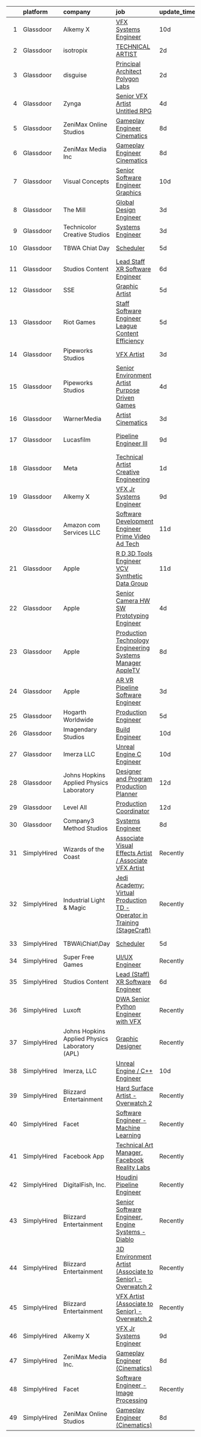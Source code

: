 

|    | platform    | company                                        | job                                                                                                                                                                                                                                                                                                                                                                                                                                                                                                                                                                                                                                                                                                                                                                                                                                                                                                                                                                                                                                                                                                                                                                                                                                                                                                                                                                                                                                                       | update_time   | location            |
|---:|:------------|:-----------------------------------------------|:----------------------------------------------------------------------------------------------------------------------------------------------------------------------------------------------------------------------------------------------------------------------------------------------------------------------------------------------------------------------------------------------------------------------------------------------------------------------------------------------------------------------------------------------------------------------------------------------------------------------------------------------------------------------------------------------------------------------------------------------------------------------------------------------------------------------------------------------------------------------------------------------------------------------------------------------------------------------------------------------------------------------------------------------------------------------------------------------------------------------------------------------------------------------------------------------------------------------------------------------------------------------------------------------------------------------------------------------------------------------------------------------------------------------------------------------------------|:--------------|:--------------------|
|  1 | Glassdoor   | Alkemy X                                       | [VFX Systems Engineer](https://www.glassdoor.com/partner/jobListing.htm?pos=109&ao=1136043&s=58&guid=000001827717acde8e71bba5f96c2e98&src=GD_JOB_AD&t=SR&vt=w&ea=1&cs=1_b825b271&cb=1659855416925&jobListingId=1008034239054&jrtk=3-0-1g9rhfb8q2jq1001-1g9rhfb97ih6j800-5687379691acaf35-)                                                                                                                                                                                                                                                                                                                                                                                                                                                                                                                                                                                                                                                                                                                                                                                                                                                                                                                                                                                                                                                                                                                                                                | 10d           | New York, NY        |
|  2 | Glassdoor   | isotropix                                      | [TECHNICAL ARTIST](https://www.glassdoor.com/partner/jobListing.htm?pos=116&ao=1136043&s=58&guid=000001827717acde8e71bba5f96c2e98&src=GD_JOB_AD&t=SR&vt=w&cs=1_9f0c5b57&cb=1659855416928&jobListingId=1008053328813&jrtk=3-0-1g9rhfb8q2jq1001-1g9rhfb97ih6j800-10c8128bab1f73cb-)                                                                                                                                                                                                                                                                                                                                                                                                                                                                                                                                                                                                                                                                                                                                                                                                                                                                                                                                                                                                                                                                                                                                                                         | 2d            | Los Angeles, CA     |
|  3 | Glassdoor   | disguise                                       | [Principal Architect   Polygon Labs](https://www.glassdoor.com/partner/jobListing.htm?pos=124&ao=1136043&s=58&guid=000001827717acde8e71bba5f96c2e98&src=GD_JOB_AD&t=SR&vt=w&cs=1_85bd77d0&cb=1659855416929&jobListingId=1008053583864&jrtk=3-0-1g9rhfb8q2jq1001-1g9rhfb97ih6j800-2566916575b6ee31-)                                                                                                                                                                                                                                                                                                                                                                                                                                                                                                                                                                                                                                                                                                                                                                                                                                                                                                                                                                                                                                                                                                                                                       | 2d            | New York, NY        |
|  4 | Glassdoor   | Zynga                                          | [Senior VFX Artist   Untitled RPG](https://www.glassdoor.com/partner/jobListing.htm?pos=128&ao=1136043&s=58&guid=000001827717acde8e71bba5f96c2e98&src=GD_JOB_AD&t=SR&vt=w&cs=1_cf2200d7&cb=1659855416930&jobListingId=1008047810602&jrtk=3-0-1g9rhfb8q2jq1001-1g9rhfb97ih6j800-39c5594525fedfa0-)                                                                                                                                                                                                                                                                                                                                                                                                                                                                                                                                                                                                                                                                                                                                                                                                                                                                                                                                                                                                                                                                                                                                                         | 4d            | Chicago, IL         |
|  5 | Glassdoor   | ZeniMax Online Studios                         | [Gameplay Engineer  Cinematics ](https://www.glassdoor.com/partner/jobListing.htm?pos=115&ao=1136043&s=58&guid=000001827717acde8e71bba5f96c2e98&src=GD_JOB_AD&t=SR&vt=w&cs=1_8b1b0afd&cb=1659855416928&jobListingId=1008037947558&jrtk=3-0-1g9rhfb8q2jq1001-1g9rhfb97ih6j800-7c9514cae41bf8e4-)                                                                                                                                                                                                                                                                                                                                                                                                                                                                                                                                                                                                                                                                                                                                                                                                                                                                                                                                                                                                                                                                                                                                                           | 8d            | Hunt Valley, MD     |
|  6 | Glassdoor   | ZeniMax Media Inc                              | [Gameplay Engineer  Cinematics ](https://www.glassdoor.com/partner/jobListing.htm?pos=114&ao=1136043&s=58&guid=000001827717acde8e71bba5f96c2e98&src=GD_JOB_AD&t=SR&vt=w&cs=1_f29909cb&cb=1659855416927&jobListingId=1008038723551&jrtk=3-0-1g9rhfb8q2jq1001-1g9rhfb97ih6j800-8a4b5bfe868cb3eb-)                                                                                                                                                                                                                                                                                                                                                                                                                                                                                                                                                                                                                                                                                                                                                                                                                                                                                                                                                                                                                                                                                                                                                           | 8d            | Hunt Valley, MD     |
|  7 | Glassdoor   | Visual Concepts                                | [Senior Software Engineer   Graphics](https://www.glassdoor.com/partner/jobListing.htm?pos=130&ao=1136043&s=58&guid=000001827717acde8e71bba5f96c2e98&src=GD_JOB_AD&t=SR&vt=w&ea=1&cs=1_d82f02ea&cb=1659855416930&jobListingId=1008033957044&jrtk=3-0-1g9rhfb8q2jq1001-1g9rhfb97ih6j800-3dd94ba541a7ff38-)                                                                                                                                                                                                                                                                                                                                                                                                                                                                                                                                                                                                                                                                                                                                                                                                                                                                                                                                                                                                                                                                                                                                                 | 10d           | Agoura Hills, CA    |
|  8 | Glassdoor   | The Mill                                       | [Global Design Engineer](https://www.glassdoor.com/partner/jobListing.htm?pos=111&ao=1136043&s=58&guid=000001827717acde8e71bba5f96c2e98&src=GD_JOB_AD&t=SR&vt=w&ea=1&cs=1_02cebc80&cb=1659855416925&jobListingId=1008051880027&jrtk=3-0-1g9rhfb8q2jq1001-1g9rhfb97ih6j800-4c3915c7ff236e61-)                                                                                                                                                                                                                                                                                                                                                                                                                                                                                                                                                                                                                                                                                                                                                                                                                                                                                                                                                                                                                                                                                                                                                              | 3d            | Los Angeles, CA     |
|  9 | Glassdoor   | Technicolor Creative Studios                   | [Systems Engineer](https://www.glassdoor.com/partner/jobListing.htm?pos=121&ao=1136043&s=58&guid=000001827717acde8e71bba5f96c2e98&src=GD_JOB_AD&t=SR&vt=w&ea=1&cs=1_92339dab&cb=1659855416928&jobListingId=1008051878764&jrtk=3-0-1g9rhfb8q2jq1001-1g9rhfb97ih6j800-91b585a1445a2edf-)                                                                                                                                                                                                                                                                                                                                                                                                                                                                                                                                                                                                                                                                                                                                                                                                                                                                                                                                                                                                                                                                                                                                                                    | 3d            | Chicago, IL         |
| 10 | Glassdoor   | TBWA Chiat Day                                 | [Scheduler](https://www.glassdoor.com/partner/jobListing.htm?pos=119&ao=1136043&s=58&guid=000001827717acde8e71bba5f96c2e98&src=GD_JOB_AD&t=SR&vt=w&ea=1&cs=1_803c545b&cb=1659855416928&jobListingId=1008044358220&jrtk=3-0-1g9rhfb8q2jq1001-1g9rhfb97ih6j800-3146dd34cb88d140-)                                                                                                                                                                                                                                                                                                                                                                                                                                                                                                                                                                                                                                                                                                                                                                                                                                                                                                                                                                                                                                                                                                                                                                           | 5d            | New York, NY        |
| 11 | Glassdoor   | Studios Content                                | [Lead  Staff  XR Software Engineer](https://www.glassdoor.com/partner/jobListing.htm?pos=102&ao=1110586&s=58&guid=000001827717acde8e71bba5f96c2e98&src=GD_JOB_AD&t=SR&vt=w&cs=1_559c31e1&cb=1659855416924&jobListingId=1008041989735&cpc=C891152315FA1AD8&jrtk=3-0-1g9rhfb8q2jq1001-1g9rhfb97ih6j800-0257e35c5a9f504f--6NYlbfkN0DAFTyt7pbDCC2JPO79CSdi1dIb81yjczP5qsKcZIxgiYm3-7g-689UM0rgypL64coUF2m2BeEUm4ce3lbYlR4k8JQcEh6PTsLFIsL97APl0Sfp_I57De7-nqcdiFnKtrpxeit8k2gdUaluNCoqZwOI9WHixdukp8T6aGkHPCh_GMRztJtptufzkgWCR0jxErF_IhSXN6wZwNfn29muwb2KJrOHjBJ4-M0HY42p8BZRRYKqrd5sAXzkyAqgtDEnMdcktHqVXP0cVD03Sn07iKMvrybRk20N-_T6v16HY5_6oug_E0OkjX8v1_qaPyFTZp40Eoi1AHgh9KTSMN7BzxiElJOOO7vxdi_vuCyyjr9MEyn9QKmbz91dhjM5ctl_QCVGji7eFBiagxjyRJZSSY8AzpK_4xrDk3KruMD1HG-pLd3NAEOIsXTQ3y3J6rs0P-k%3D)                                                                                                                                                                                                                                                                                                                                                                                                                                                                                                                                                                                                                                                     | 6d            | Glendale, CA        |
| 12 | Glassdoor   | SSE                                            | [Graphic Artist](https://www.glassdoor.com/partner/jobListing.htm?pos=126&ao=1136043&s=58&guid=000001827717acde8e71bba5f96c2e98&src=GD_JOB_AD&t=SR&vt=w&ea=1&cs=1_71da159e&cb=1659855416929&jobListingId=1008045435225&jrtk=3-0-1g9rhfb8q2jq1001-1g9rhfb97ih6j800-c4ec1d2c48576b45-)                                                                                                                                                                                                                                                                                                                                                                                                                                                                                                                                                                                                                                                                                                                                                                                                                                                                                                                                                                                                                                                                                                                                                                      | 5d            | Jacksonville, FL    |
| 13 | Glassdoor   | Riot Games                                     | [Staff Software Engineer   League  Content Efficiency](https://www.glassdoor.com/partner/jobListing.htm?pos=118&ao=1136043&s=58&guid=000001827717acde8e71bba5f96c2e98&src=GD_JOB_AD&t=SR&vt=w&ea=1&cs=1_b8d20e1a&cb=1659855416928&jobListingId=1008045765113&jrtk=3-0-1g9rhfb8q2jq1001-1g9rhfb97ih6j800-0b9266621b163072-)                                                                                                                                                                                                                                                                                                                                                                                                                                                                                                                                                                                                                                                                                                                                                                                                                                                                                                                                                                                                                                                                                                                                | 5d            | Los Angeles, CA     |
| 14 | Glassdoor   | Pipeworks Studios                              | [VFX Artist](https://www.glassdoor.com/partner/jobListing.htm?pos=120&ao=1136043&s=58&guid=000001827717acde8e71bba5f96c2e98&src=GD_JOB_AD&t=SR&vt=w&cs=1_c7cec3a6&cb=1659855416928&jobListingId=1008051262095&jrtk=3-0-1g9rhfb8q2jq1001-1g9rhfb97ih6j800-9e02d804ad703533-)                                                                                                                                                                                                                                                                                                                                                                                                                                                                                                                                                                                                                                                                                                                                                                                                                                                                                                                                                                                                                                                                                                                                                                               | 3d            | Eugene, OR          |
| 15 | Glassdoor   | Pipeworks Studios                              | [Senior Environment Artist   Purpose Driven Games](https://www.glassdoor.com/partner/jobListing.htm?pos=129&ao=1136043&s=58&guid=000001827717acde8e71bba5f96c2e98&src=GD_JOB_AD&t=SR&vt=w&cs=1_3799f515&cb=1659855416930&jobListingId=1008049121865&jrtk=3-0-1g9rhfb8q2jq1001-1g9rhfb97ih6j800-78220724dd9ace2d-)                                                                                                                                                                                                                                                                                                                                                                                                                                                                                                                                                                                                                                                                                                                                                                                                                                                                                                                                                                                                                                                                                                                                         | 4d            | Eugene, OR          |
| 16 | Glassdoor   | WarnerMedia                                    | [Artist  Cinematics](https://www.glassdoor.com/partner/jobListing.htm?pos=123&ao=1136043&s=58&guid=000001827717acde8e71bba5f96c2e98&src=GD_JOB_AD&t=SR&vt=w&cs=1_2b688e3e&cb=1659855416929&jobListingId=1008051611304&jrtk=3-0-1g9rhfb8q2jq1001-1g9rhfb97ih6j800-f6b8d7c1fe0c0d70-)                                                                                                                                                                                                                                                                                                                                                                                                                                                                                                                                                                                                                                                                                                                                                                                                                                                                                                                                                                                                                                                                                                                                                                       | 3d            | Salt Lake City, UT  |
| 17 | Glassdoor   | Lucasfilm                                      | [Pipeline Engineer III](https://www.glassdoor.com/partner/jobListing.htm?pos=117&ao=1136043&s=58&guid=000001827717acde8e71bba5f96c2e98&src=GD_JOB_AD&t=SR&vt=w&cs=1_097c0d43&cb=1659855416928&jobListingId=1008035381287&jrtk=3-0-1g9rhfb8q2jq1001-1g9rhfb97ih6j800-1ccdd53f935dde33-)                                                                                                                                                                                                                                                                                                                                                                                                                                                                                                                                                                                                                                                                                                                                                                                                                                                                                                                                                                                                                                                                                                                                                                    | 9d            | San Francisco, CA   |
| 18 | Glassdoor   | Meta                                           | [Technical Artist   Creative Engineering](https://www.glassdoor.com/partner/jobListing.htm?pos=101&ao=1110586&s=58&guid=000001827717acde8e71bba5f96c2e98&src=GD_JOB_AD&t=SR&vt=w&cs=1_5c669536&cb=1659855416924&jobListingId=1008056316974&cpc=F45C15D234B746DE&jrtk=3-0-1g9rhfb8q2jq1001-1g9rhfb97ih6j800-314cb7abd2da0403--6NYlbfkN0DYl4UJW4r1Vl7FEn6T9F-rD9lpC-0oMJVSiWjK_MGUd8e8cHXcpv6KPyjLHZEfqkUjKpU0hMXibp2ldHXflztMYwy5PWjsRXUM8qgSrSI8i6v4AMTrDiSEE8fvXHQyczsvZLsBPgXO4NwBol3QzjF5b6hr5bFyQ4_SuFrGUWIjg1omUFfLcL4Gjliz2PRkDosNB4RGkgINFI413-CNsszZ9iahULMJ_ezGkj-WHaL5i1loa3Gu54gyMhl1sF8yrNELfzb3dmOvKgp8spr1Tmf88r-Q4XJtHoV7kYWLDWhuJv9btbu_B3sT_uPGtx-7jY-SidPMUA2K77tj-67D-M-BJzOUh1LRlM6JPfV04IHBhIy-1r8rBAV1MfaI__M5ZZ-SbwJB2T8ns4ypKhRgsHWvUo06Vi4fgFrZwdZLJDDa1IZXE3Gaq0TmwT_ZtjvpClkmMMzkHM6ND8SNDYMDjsRsKt4lYG5qb3ZLTuFMop5ZnuOmxZsTQVDa5CsHV9EF2KXCyt6aT5ZKe15X_Qu73VwvYRfuxUaJlPj8jTepq-chLoVZliUAK1zU9yb7R1Az7qwTN6bJb0YNuTv_nASFvBwyGOSAQXv8QawotMIZ0qODhi9_iPQVnAiHqp15Iw1KWP-L5w4skCxHqaZlbsqAHJj7UmiAWjPHyeoNQOKTsZNnKQDa7TTq5G5UMB_k9fS72jTeeeZ-CzHirp2uSIsQrNr8B8yT7UvSZ-V1Klsym1H2w0a5bWMb3z4f2lNRzn8hT9trMzsRA71g9xXdZbryY7VPaXF3AMpC7jpZNavMjaGeVDVF0vqhcMbqjALpE_L-VYQSRSFZPA1CyZIwYEPsvQEia_W0Yd8LlLnvWrkOMz16k_vNZSCTz2h2ZN2ikrtZf78gA_BLLTYZ0z-l5A1Jsaxwu6AXomA4sIRmJb3CR-5K_s2vfvc6FdFt5hy5SS1MorJA8qb-Bdb4USDRTt-IqgJDNZDEgGES0a9KR-x7NfNYSsl3BX0ABF_guYqX0d88akp1ewaLVjMUhrloRYgwTnI22IlrpI4spjCZn9li8TJMHA%3D%3D) | 1d            | Burlingame, CA      |
| 19 | Glassdoor   | Alkemy X                                       | [VFX Jr Systems Engineer](https://www.glassdoor.com/partner/jobListing.htm?pos=108&ao=1136043&s=58&guid=000001827717acde8e71bba5f96c2e98&src=GD_JOB_AD&t=SR&vt=w&ea=1&cs=1_ee0ba68f&cb=1659855416925&jobListingId=1008035070333&jrtk=3-0-1g9rhfb8q2jq1001-1g9rhfb97ih6j800-d19ddc60d6091571-)                                                                                                                                                                                                                                                                                                                                                                                                                                                                                                                                                                                                                                                                                                                                                                                                                                                                                                                                                                                                                                                                                                                                                             | 9d            | New York, NY        |
| 20 | Glassdoor   | Amazon com Services LLC                        | [Software Development Engineer   Prime Video Ad Tech](https://www.glassdoor.com/partner/jobListing.htm?pos=127&ao=1136043&s=58&guid=000001827717acde8e71bba5f96c2e98&src=GD_JOB_AD&t=SR&vt=w&cs=1_6c3bdd79&cb=1659855416929&jobListingId=1008031249103&jrtk=3-0-1g9rhfb8q2jq1001-1g9rhfb97ih6j800-28308a88578afcf7-)                                                                                                                                                                                                                                                                                                                                                                                                                                                                                                                                                                                                                                                                                                                                                                                                                                                                                                                                                                                                                                                                                                                                      | 11d           | Sunnyvale, CA       |
| 21 | Glassdoor   | Apple                                          | [R D 3D Tools Engineer  VCV Synthetic Data Group](https://www.glassdoor.com/partner/jobListing.htm?pos=103&ao=1110586&s=58&guid=000001827717acde8e71bba5f96c2e98&src=GD_JOB_AD&t=SR&vt=w&cs=1_861d8f8b&cb=1659855416924&jobListingId=1008029697863&cpc=334ABAF5D42DC775&jrtk=3-0-1g9rhfb8q2jq1001-1g9rhfb97ih6j800-880508a9eed4a107--6NYlbfkN0BvKrLyj5gPmtZO9T8euul8TCxuuKNOtzRJOomxnwSEodTz2Bc-sPZlz8WNnvX-SLkStGzv5oW3uyUe6ugvhEfIVllBc8y090WNiXSqzEYlj-8NQ5Cj1LNZa2Rgn-cpGAqfXIXVwecynTywuZ7x4hXFvgkrcQN5iJcDNmJa4pVkK5cLXpKBYl4yz6iLQ-Y8sGBq37_ZxT5ARU9MNcU-geXyhPfcPa8fKI9KV7O49IOrvHOnGuLeBPh3aFQdd_XUkBG-dadAwT_WfMKWU2rXhuzLziJhr0oFuL9wMVQUBKsVrMmYjKvAtIB469Pl5fC67JhA6QBiXnqcx7qdg4MYAzZdkhMYqFQLVPvJrK83wW6mbGyvdFhnYw5GiO1TKPRmxXzcUoP4S85x5g2PrKKthDdh4aHE7AsBcJe0Ev038czl4cRLCof93qEnD-85Ego1TFMo7LyBInLK4GZXsvlipF4hCLomfyVVSJAANRLYkVVyIbFizJkQmtBE0EybFnAB79WJb-2Xxcss9e1MTd7alek6FLU_5zvyklb3F9OBOFTzhlC8HNtJ6jRbl20U-597wx_fa6Tu6pAZGXdp1N-4L2miSY_G_GCRLTC0UagXE3OCaTSexD1PnmlHwp8uVzBaYjnmxm-X9LxX22gVSgaRkuc3bqTpgFNbUd2nckx1T98DkW0z9CBXj2c_oHpe4aYmGLFU7l2oMaAFekpP6VbFvHg4I-rtdfrk8Iqx1WIDp-JUG9BXgsV5jaVRsw7cM4tC7w8Ftu8YlgCLDSQH3jXl_khffGbbPNwf1_s3ng0YoDk8s9CLHYuqeCUkwBcavW9sDtbGNylLnxU8tTM_SHXo6sTmr1t9qRT1iA05lPX6y4B35_eqZOWZ_ednAKHsjqf0ih8btGUKOkT68yMTKcS12RQoPzxMiRhnHDdUtZWF7RzTUV0ZD1sg5b0Be0AWVvnF2XiCk2pVvBM6IfH8yau6vi6iDLHpbz4kFz3fVIYri3Onug%3D%3D)                                                         | 11d           | Seattle, WA         |
| 22 | Glassdoor   | Apple                                          | [Senior Camera HW   SW Prototyping Engineer](https://www.glassdoor.com/partner/jobListing.htm?pos=106&ao=1110586&s=58&guid=000001827717acde8e71bba5f96c2e98&src=GD_JOB_AD&t=SR&vt=w&cs=1_c8131dce&cb=1659855416925&jobListingId=1008049134485&cpc=F41FEAB56D215062&jrtk=3-0-1g9rhfb8q2jq1001-1g9rhfb97ih6j800-a8d2b55424a7e295--6NYlbfkN0BvKrLyj5gPmtZO9T8euul8TCxuuKNOtzRJOomxnwSEodTz2Bc-sPZl-XpHqNXOMUh7Juh5lk71xlRJKZPklybT6Uiu6Hqm_UifYShcL59yAm5hLkdmbSWuZbS1UpVEyaZ1tklbEa6pe07SGFGvblGhlSd0DbfGSSdTwn0K0JYWdIi_GX7qcEh_qOgscYW2UkEntzwl4KovvSWV-ovytkZe9VAEpROzH6WZV51iUyN0qhQaW6IfJy-UtZHXYMX-svMUsp5Lkq0NSM8QTUvqIrl59s4w2cFxgLsgcLh3kEdAErh6xlrtU9IAqVKtuLlZ7gb9rlzNt710bUkneoCnUHo3M__9yjMR07XlNy1v6JQXeNYENvv70OBTAA3p-papQQ88mq9KpEiyIxKAUgc-23pBjKAbSXJZKUk0oegBe9Ox_MSLs7hc6fabLsuqCGIiHM9WGB4xEXaYxETY0vPmRIibuai2Mbx_csKRos6rLvnCdEujWswmeeJWt9Xbk4b8zuCJ7foQPStnAcjkOX3sKY5vhBsFQX11a0DU5Rx0xqijlYWr9CFUxboFckYn1Sy4WfAC-QCJxplA1uY1nrfO8fZhMyUB44XQNJ808epk-IgC5F_q-pRpgW06Qi3ejseG5pmrXiplsMjqgG4_pZ3E7h13kNpu33uHYwHaTSk2IOo3jtwRCJ9zlmV4_mmcDeXy5ohtJdCMozHHEGU0aJgT9J7C_eU8FcBMvKcXNXfob9TqXI7xJXi8inELGc9CoJ70Qj32HAvO4iuH6JmOgZtoNxPusCn8UvERL3kuwV4-pWq52y_pMe6YGD0FBmixQjyNaQgu0mtwnnqbwT0ApVLO9Ri0y-ejwEhVuHoZX8T02I8YPzu7Eq96sSPA40VRnQF0-XlKgsjcICrjzmYV0RgBnkTXIHe3z3NdI8B9SYGazWGZjtUxVn143-2UcFLUQ4Pu8Xo_RxaOdFNw2PVj21wgfy9s-eSrmPw7OFo%3D)                                                                            | 4d            | Newport Beach, CA   |
| 23 | Glassdoor   | Apple                                          | [Production Technology Engineering Systems Manager  AppleTV ](https://www.glassdoor.com/partner/jobListing.htm?pos=107&ao=1110586&s=58&guid=000001827717acde8e71bba5f96c2e98&src=GD_JOB_AD&t=SR&vt=w&cs=1_c0192c92&cb=1659855416925&jobListingId=1008037969740&cpc=3BA4CE39D5B5DEF5&jrtk=3-0-1g9rhfb8q2jq1001-1g9rhfb97ih6j800-eb30a82a2b60d229--6NYlbfkN0BvKrLyj5gPmtZO9T8euul8TCxuuKNOtzRJOomxnwSEodTz2Bc-sPZl29JElYHfcoTAq2mSrObW15FOyysaRDc51w4IXqfC_CQSx4W80Ppxx1vWqUaFLgb9pNxYdwBULx4DuYecv29XrJUzBx628aX0ioL6ZqBun5UcRgNQsqa4pSPxZJv4unbJcvOpZr6diDDyqLlry2DcdH6QnyXobubKDkl4ckSJhjEFmXVt5PvQdhNOAneKBpGqIjp_NHZji8nydPMlLPfTQdnRf7stXMbEABvyjtceHDJGPU-ra-jWYOvF18xrXm_uIdIwJ-5KQRmGBd5vIl1CmzTrTvtFEaiRiAHzkwTZ_nXS1jUHqBXawMWyA3bSSR1bV9_W_OIG2UZUmpJkDHeibUe1DPUZ9Oia8mzIgtfHIgjJRYCt3Aqzl4O52LNoFh-QjxQVveaNa-S_S--c0_bJeezNcz57RQkWqmoe7XgoaFwTG-fFleItOpsz5f0cfRchEtk8HZerSKtPkAUHW8g0cP9yK1LEYevX1SZHM0VVbdhRW8lEI541wrul-ZpocGhhAJomU8e04uJiFYWNXlRLWe9IHh21o1MQD27v5cXgpB7vZqUdXSp9-TRrteSRfRdlEH1-5kNmUm4DzEEcAHqVFSG2h0gvfgJx8ljZkpOzHmVxvLk0sKfjTa9DR7Xl8axi3OXNuTW-qcpn3qi4t-gAAUTIn5Xvquk0W2I3ItTqaVBBivRsseuHmDIgrzT6N0LXuIkS-D0Ok6eGh3jTf1bBBx_foM0sYLtBcweJ_PVVbdhiftLK1fTbDwG9xGYtji_eyFMVi9XDVRSOtOpN2GfuOiWwqbn_bVJ1iMyOJV0Y0BIg-xAwvYOB19oc1cysYa4Fu5pFC47iiSNrqvgfY4zX60WxUyYyqVVxOUZ6kqDRTX4jjg8YFDQP4Rbi6oXr78c_1NracJdP1ZoctPKNgE8hRSP4IgtBy0z_SlAhh-2seG5ONxA0mzxJbg%3D%3D)                                             | 8d            | Culver City, CA     |
| 24 | Glassdoor   | Apple                                          | [AR VR Pipeline Software Engineer](https://www.glassdoor.com/partner/jobListing.htm?pos=104&ao=1110586&s=58&guid=000001827717acde8e71bba5f96c2e98&src=GD_JOB_AD&t=SR&vt=w&cs=1_538b57b5&cb=1659855416924&jobListingId=1008051420202&cpc=2CAED5C921A5F994&jrtk=3-0-1g9rhfb8q2jq1001-1g9rhfb97ih6j800-e589d102ade852dd--6NYlbfkN0BvKrLyj5gPmtZO9T8euul8TCxuuKNOtzRJOomxnwSEodTz2Bc-sPZlt2Zgji_QUXFCHiFzCn9WCnCqcsKwU5x_xdOwXNXaI_kSa_WTFrV_IQYS1SetIbbPa4A1_0L1TPsbFnyoAdf1t4Ni5i7vyXL-GzxE2ILYV30u8DoL3dt5Z7cvOF1P4tVjC_ODzZxzA5VVdGNeaOtXB_4tbZ2ZWTRsl0Mb0kWw64VS3arFzIWMO2VrJS4HrgdyVYBApVKP5Q0Lij6pje2eKRaj1DNbOpjfhks-7mDgsZqQqzhBdQM9COWRhLFjvTZFTty8KdHSTDTryuwYsFVPyeuNjIxbfQCC9DCjqDKwF7gSIxUIHiyKLnO3H5nBcvCwD40-ueh6p8FckPj7i_Nw4ygybHiZzlItuEbm3SqGt_hF90kuQgAcdyCdQk7_b7bPjhv8jaWDtWTffMdcgaO25jkQo9fv9M62sOv3-qV2RqA6Qr4ISOkR-mj6i74zNuyhO01LAdVJzfdg0BiwVX0cW4f0oR5Y1r89QelrEvwv3I9GrcXbIEfS_EH3KegtqI6h1GvLEUCI-j4h-RGM4-pRByMC5oLrsiR0OqyC7XrsLMMniG1LmwPOxhVUgtSMHbE5Qua_sTqV3TFdYvsNTMJ5EYFth46MX0ufEZ7GU_vuJD4oZBepXOTG2ZAfueqJZ0CyK3nZue366c6nOg4I3vrMe_IURnqTqtxdYlakmvGInoWn7w4DbIt92bQltyXfjbne8a7Qc5F9IQWceeBwoUjynQmKPC6nKn8IdSlDUJWUj2r_tmxzckBeZqQqrGy7Kck8SlzTYoU1CDnc2vp6AwoXe0PaYjpFBUOjS8coQSqvW5ZtuT2Q3j4cHeDxLUdT69AGTzlNFiuURHciQH6OdctJ59FTQS0d3lUN7TiMExIR4mB_LFBc_77xnAaEKGS_YZ7PKRCxdu4FjbN1AayyIf7vUDx-pMzfWCFz)                                                                                                    | 3d            | Cupertino, CA       |
| 25 | Glassdoor   | Hogarth Worldwide                              | [Production Engineer](https://www.glassdoor.com/partner/jobListing.htm?pos=112&ao=1136043&s=58&guid=000001827717acde8e71bba5f96c2e98&src=GD_JOB_AD&t=SR&vt=w&ea=1&cs=1_fdfe266c&cb=1659855416925&jobListingId=1008045001943&jrtk=3-0-1g9rhfb8q2jq1001-1g9rhfb97ih6j800-ce99a689ff797b02-)                                                                                                                                                                                                                                                                                                                                                                                                                                                                                                                                                                                                                                                                                                                                                                                                                                                                                                                                                                                                                                                                                                                                                                 | 5d            | New York, NY        |
| 26 | Glassdoor   | Imagendary Studios                             | [Build Engineer](https://www.glassdoor.com/partner/jobListing.htm?pos=113&ao=1136043&s=58&guid=000001827717acde8e71bba5f96c2e98&src=GD_JOB_AD&t=SR&vt=w&cs=1_def62d71&cb=1659855416925&jobListingId=1008033941759&jrtk=3-0-1g9rhfb8q2jq1001-1g9rhfb97ih6j800-cad6c2fdef18d12a-)                                                                                                                                                                                                                                                                                                                                                                                                                                                                                                                                                                                                                                                                                                                                                                                                                                                                                                                                                                                                                                                                                                                                                                           | 10d           | Irvine, CA          |
| 27 | Glassdoor   | Imerza  LLC                                    | [Unreal Engine   C   Engineer](https://www.glassdoor.com/partner/jobListing.htm?pos=110&ao=1136043&s=58&guid=000001827717acde8e71bba5f96c2e98&src=GD_JOB_AD&t=SR&vt=w&ea=1&cs=1_d1909b3b&cb=1659855416925&jobListingId=1008032386668&jrtk=3-0-1g9rhfb8q2jq1001-1g9rhfb97ih6j800-4ce55a8621c57a9b-)                                                                                                                                                                                                                                                                                                                                                                                                                                                                                                                                                                                                                                                                                                                                                                                                                                                                                                                                                                                                                                                                                                                                                        | 10d           | Remote              |
| 28 | Glassdoor   | Johns Hopkins Applied Physics Laboratory       | [Designer and Program Production Planner](https://www.glassdoor.com/partner/jobListing.htm?pos=122&ao=1136043&s=58&guid=000001827717acde8e71bba5f96c2e98&src=GD_JOB_AD&t=SR&vt=w&cs=1_c19058a5&cb=1659855416928&jobListingId=1008029005606&jrtk=3-0-1g9rhfb8q2jq1001-1g9rhfb97ih6j800-d1d90a7fb89c6da2-)                                                                                                                                                                                                                                                                                                                                                                                                                                                                                                                                                                                                                                                                                                                                                                                                                                                                                                                                                                                                                                                                                                                                                  | 12d           | Laurel, MD          |
| 29 | Glassdoor   | Level All                                      | [Production Coordinator](https://www.glassdoor.com/partner/jobListing.htm?pos=105&ao=1110586&s=58&guid=000001827717acde8e71bba5f96c2e98&src=GD_JOB_AD&t=SR&vt=w&cs=1_37bdaed9&cb=1659855416925&jobListingId=1008029316315&cpc=9DC6E4D8324653EE&jrtk=3-0-1g9rhfb8q2jq1001-1g9rhfb97ih6j800-97c21c4db6193490--6NYlbfkN0CgBgcxuOwrlzWFp0xvOgllyDb1Hw7UsKEX_IsXppgvM94p2OkzJBzG4qd_UeuiDb_TE4KXtub43jc3yXQwJA3shbwHDDo92dg9zuoiBF1paHmCUaw-1wHRO5J1f3by27-cnWFlCFZhmtwGFDkxAW2EZBSuIuni1UV9DitakZ34LXkr9kZeY99MZ1MH6js5csVcKrIdSyVa9NjHCeZ8wrecTJ1KqUC1tku8qNdLNoEOPtJlFjlTucjofz8MwrrK9G7je4e1hjFWkBrBteM5yWUThUzdk6t8QLdGvYBFHDuLgUDDfTFfNcv3RH802YWTMJMxsXiWvi5-03cpfVvYTwqOVDAT4K26ua86znqUxqrNEmTM3lNfTG5twnuLwhEtwWEEjQM9fvpCt5YMKHm09A_zSQt-AawLcow9BrrBeJpi7IVJfuLbJucG7CUDr1a3Wcs5gcSO7zGwvheP2g9RMfyFyuI-ON2We_mtInegEPZ3AywYlhlepqeu6AJ_JK836JQB3x1iONDKrQ%3D%3D)                                                                                                                                                                                                                                                                                                                                                                                                                                                                                                                                                                                  | 12d           | New York, NY        |
| 30 | Glassdoor   | Company3 Method Studios                        | [Systems Engineer](https://www.glassdoor.com/partner/jobListing.htm?pos=125&ao=1136043&s=58&guid=000001827717acde8e71bba5f96c2e98&src=GD_JOB_AD&t=SR&vt=w&ea=1&cs=1_bdf3a904&cb=1659855416929&jobListingId=1008038684144&jrtk=3-0-1g9rhfb8q2jq1001-1g9rhfb97ih6j800-a22cf5473e4ec4df-)                                                                                                                                                                                                                                                                                                                                                                                                                                                                                                                                                                                                                                                                                                                                                                                                                                                                                                                                                                                                                                                                                                                                                                    | 8d            | Santa Monica, CA    |
| 31 | SimplyHired | Wizards of the Coast                           | [Associate Visual Effects Artist / Associate VFX Artist](https://www.simplyhired.com/job/rXEfv0Tp9MAkPThOfzJCKEZulLcnRHEeqs1wpyfRYRJl4Z63YdpBPA?q=vfx+engineer)                                                                                                                                                                                                                                                                                                                                                                                                                                                                                                                                                                                                                                                                                                                                                                                                                                                                                                                                                                                                                                                                                                                                                                                                                                                                                           | Recently      | Renton, WA          |
| 32 | SimplyHired | Industrial Light & Magic                       | [Jedi Academy: Virtual Production TD - Operator in Training (StageCraft)](https://www.simplyhired.com/job/gZV-jaTXxPtjQSZ63S-xKJ5_BtDUpD3gf-1Z9y3jEl6TUZ13C7BJSA?q=vfx+engineer)                                                                                                                                                                                                                                                                                                                                                                                                                                                                                                                                                                                                                                                                                                                                                                                                                                                                                                                                                                                                                                                                                                                                                                                                                                                                          | Recently      | Manhattan Beach, CA |
| 33 | SimplyHired | TBWA\Chiat\Day                                 | [Scheduler](https://www.simplyhired.com/job/JZQ9gmlvbBIl5MbUHsPdB266u8-aMneJmtAguqk7fPxXWExUO-KaAQ?q=vfx+engineer)                                                                                                                                                                                                                                                                                                                                                                                                                                                                                                                                                                                                                                                                                                                                                                                                                                                                                                                                                                                                                                                                                                                                                                                                                                                                                                                                        | 5d            | New York, NY        |
| 34 | SimplyHired | Super Free Games                               | [UI/UX Engineer](https://www.simplyhired.com/job/_gXNFfBAUSHqJC39ZwdzmYzrDwHsRCo6rtLVYg8DszAe1ruIhcLJHQ?q=vfx+engineer)                                                                                                                                                                                                                                                                                                                                                                                                                                                                                                                                                                                                                                                                                                                                                                                                                                                                                                                                                                                                                                                                                                                                                                                                                                                                                                                                   | Recently      | Remote +6 locations |
| 35 | SimplyHired | Studios Content                                | [Lead (Staff) XR Software Engineer](https://www.simplyhired.com/job/AtJOLI94RkomHp9LZsm4ox_Q1NCvRjUgdPk7yNIIFZOdLVSyiXEBSA?q=vfx+engineer)                                                                                                                                                                                                                                                                                                                                                                                                                                                                                                                                                                                                                                                                                                                                                                                                                                                                                                                                                                                                                                                                                                                                                                                                                                                                                                                | 6d            | Glendale, CA        |
| 36 | SimplyHired | Luxoft                                         | [DWA Senior Python Engineer with VFX](https://www.simplyhired.com/job/GyHBnZBuaX0mFC3kWu5OACbKzGoVd5gImwMC9tOAEGVjzmxQkEM5Ag?q=vfx+engineer)                                                                                                                                                                                                                                                                                                                                                                                                                                                                                                                                                                                                                                                                                                                                                                                                                                                                                                                                                                                                                                                                                                                                                                                                                                                                                                              | Recently      | Remote              |
| 37 | SimplyHired | Johns Hopkins Applied Physics Laboratory (APL) | [Graphic Designer](https://www.simplyhired.com/job/qGHtNnvDZsyi1u2c2ajCp71Ah6JDiPm6mQMoy7LUhAGhl3nNdI7Peg?q=vfx+engineer)                                                                                                                                                                                                                                                                                                                                                                                                                                                                                                                                                                                                                                                                                                                                                                                                                                                                                                                                                                                                                                                                                                                                                                                                                                                                                                                                 | Recently      | Laurel, MD          |
| 38 | SimplyHired | Imerza, LLC                                    | [Unreal Engine / C++ Engineer](https://www.simplyhired.com/job/kQD2wByZ1q_UVfXi035Shd0bCUuY9msLzXoGtG00TkoLKT4YMYlHHA?q=vfx+engineer)                                                                                                                                                                                                                                                                                                                                                                                                                                                                                                                                                                                                                                                                                                                                                                                                                                                                                                                                                                                                                                                                                                                                                                                                                                                                                                                     | 10d           | Remote              |
| 39 | SimplyHired | Blizzard Entertainment                         | [Hard Surface Artist - Overwatch 2](https://www.simplyhired.com/job/6UbuxcizWm0FGl0VWvCtYyHq-2-jjcWZ_YsxRvD4XaS9M8_zOx_FMA?q=vfx+engineer)                                                                                                                                                                                                                                                                                                                                                                                                                                                                                                                                                                                                                                                                                                                                                                                                                                                                                                                                                                                                                                                                                                                                                                                                                                                                                                                | Recently      | Irvine, CA          |
| 40 | SimplyHired | Facet                                          | [Software Engineer - Machine Learning](https://www.simplyhired.com/job/rRl7LpYqGiIowLAwzbrNzMgXtXTFbKgtp-z9fo66PKEqX4Q6nYlO_w?q=vfx+engineer)                                                                                                                                                                                                                                                                                                                                                                                                                                                                                                                                                                                                                                                                                                                                                                                                                                                                                                                                                                                                                                                                                                                                                                                                                                                                                                             | Recently      | San Francisco, CA   |
| 41 | SimplyHired | Facebook App                                   | [Technical Art Manager, Facebook Reality Labs](https://www.simplyhired.com/job/SaCxNEp2ripL1g9h_yS5P2BXExX71-jZEQCuADsvER2xUEivykHroQ?q=vfx+engineer)                                                                                                                                                                                                                                                                                                                                                                                                                                                                                                                                                                                                                                                                                                                                                                                                                                                                                                                                                                                                                                                                                                                                                                                                                                                                                                     | Recently      | Remote              |
| 42 | SimplyHired | DigitalFish, Inc.                              | [Houdini Pipeline Engineer](https://www.simplyhired.com/job/OXJ8CgFRLaRYJf3fg3fwt2TSgfZcUsBX1X8B0eoRtaOUx5tNd2D2wQ?q=vfx+engineer)                                                                                                                                                                                                                                                                                                                                                                                                                                                                                                                                                                                                                                                                                                                                                                                                                                                                                                                                                                                                                                                                                                                                                                                                                                                                                                                        | Recently      | Remote              |
| 43 | SimplyHired | Blizzard Entertainment                         | [Senior Software Engineer, Engine Systems - Diablo](https://www.simplyhired.com/job/tMmtCyDUxHf8JJJ5bCNONOHibfhTpYdY-nwQ76oeAkm7OrfyZhRqFg?q=vfx+engineer)                                                                                                                                                                                                                                                                                                                                                                                                                                                                                                                                                                                                                                                                                                                                                                                                                                                                                                                                                                                                                                                                                                                                                                                                                                                                                                | Recently      | Irvine, CA          |
| 44 | SimplyHired | Blizzard Entertainment                         | [3D Environment Artist (Associate to Senior) - Overwatch 2](https://www.simplyhired.com/job/pw88DtF0EULjjFMy83MMr_Hg0HBZII6DCgYGL9C12joglMD-Z-Xwnw?q=vfx+engineer)                                                                                                                                                                                                                                                                                                                                                                                                                                                                                                                                                                                                                                                                                                                                                                                                                                                                                                                                                                                                                                                                                                                                                                                                                                                                                        | Recently      | Irvine, CA          |
| 45 | SimplyHired | Blizzard Entertainment                         | [VFX Artist (Associate to Senior) - Overwatch 2](https://www.simplyhired.com/job/2d70J5UkkZ2YmvlvJfcaEqf0vVFEZwLt57euRMmQlk3Afx_2Q_gYzw?q=vfx+engineer)                                                                                                                                                                                                                                                                                                                                                                                                                                                                                                                                                                                                                                                                                                                                                                                                                                                                                                                                                                                                                                                                                                                                                                                                                                                                                                   | Recently      | Irvine, CA          |
| 46 | SimplyHired | Alkemy X                                       | [VFX Jr Systems Engineer](https://www.simplyhired.com/job/vh8HfOm9144c4YzH9dk5iKPyFNVK4mt1cGbGVcWcY43bBhgjD_Vz2Q?q=vfx+engineer)                                                                                                                                                                                                                                                                                                                                                                                                                                                                                                                                                                                                                                                                                                                                                                                                                                                                                                                                                                                                                                                                                                                                                                                                                                                                                                                          | 9d            | New York, NY        |
| 47 | SimplyHired | ZeniMax Media Inc.                             | [Gameplay Engineer (Cinematics)](https://www.simplyhired.com/job/7QlfCQF_dwWVNW3bT277xelCm4s-WL92Mpgupksegmfc-g17YczfTA?q=vfx+engineer)                                                                                                                                                                                                                                                                                                                                                                                                                                                                                                                                                                                                                                                                                                                                                                                                                                                                                                                                                                                                                                                                                                                                                                                                                                                                                                                   | 8d            | Hunt Valley, MD     |
| 48 | SimplyHired | Facet                                          | [Software Engineer - Image Processing](https://www.simplyhired.com/job/3znJCHAbYihtiOtJFInlFf2aFXm1CnGM03gqrMJxz8VyZGoe0lHYMg?q=vfx+engineer)                                                                                                                                                                                                                                                                                                                                                                                                                                                                                                                                                                                                                                                                                                                                                                                                                                                                                                                                                                                                                                                                                                                                                                                                                                                                                                             | Recently      | San Francisco, CA   |
| 49 | SimplyHired | ZeniMax Online Studios                         | [Gameplay Engineer (Cinematics)](https://www.simplyhired.com/job/e_psP6d_lmJgj7e3RYaFiZmI60aTmH1mbxZs33zYisl1ydqOE2xWlw?q=vfx+engineer)                                                                                                                                                                                                                                                                                                                                                                                                                                                                                                                                                                                                                                                                                                                                                                                                                                                                                                                                                                                                                                                                                                                                                                                                                                                                                                                   | 8d            | Hunt Valley, MD     |